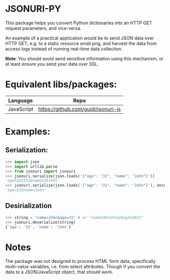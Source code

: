
JSONURI-PY
==============
 
This package helps you convert Python dictionaries into an HTTP GET request parameters, and vice-versa. 

An example of a practical application would be to send JSON data over HTTP GET, e.g. to a static resource small.png, and harvest the data from access logs instead of running real-time data collection.

**Note**: You should avoid send sensitive information using this mechanism, or at least ensure you send your data over SSL.

Equivalent libs/packages:
==========================

| Language | Repo                                |
|----------|-------------------------------------|
| JavaScript   | https://github.com/guidj/jsonuri-js |


Examples:
=============

Serialization:
---------------

```python
>>> import json
>>> import urllib.parse
>>> from jsonuri import jsonuri
>>> jsonuri.serialize(json.loads('{"age": "31", "name": "John"}'))
'age%3D31%26name%3DJohn'
>>> jsonuri.serialize(json.loads('{"age": "31", "name": "John"}'), encode=False)
'age=31&name=John'
```

Desirialization
----------------

```python
>>> string = "name=John&age=31" # or "name%3DJohn%26age%3D31"
>>> jsonuri.deserialize(string)
{'age': '31', 'name': 'John'}
```

Notes
======

The package was not designed to process HTML form data, specifically multi-value variables, i.e. from select attributes. Though if you convert the data to a JSON/JavaScript object, that should work.
